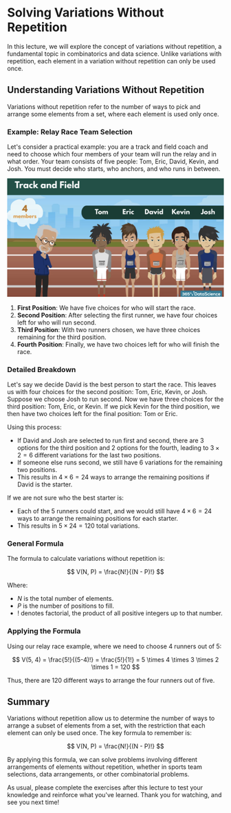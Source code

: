 # Solving Variations Without Repetition

In this lecture, we will explore the concept of variations without repetition, a fundamental topic in combinatorics and data science. Unlike variations with repetition, each element in a variation without repetition can only be used once.

## Understanding Variations Without Repetition

Variations without repetition refer to the number of ways to pick and arrange some elements from a set, where each element is used only once.

### Example: Relay Race Team Selection

Let's consider a practical example: you are a track and field coach and need to choose which four members of your team will run the relay and in what order. Your team consists of five people: Tom, Eric, David, Kevin, and Josh. You must decide who starts, who anchors, and who runs in between.

![alt text](r/variations-without-repetion-1.png)

1. **First Position**: We have five choices for who will start the race.
2. **Second Position**: After selecting the first runner, we have four choices left for who will run second.
3. **Third Position**: With two runners chosen, we have three choices remaining for the third position.
4. **Fourth Position**: Finally, we have two choices left for who will finish the race.

### Detailed Breakdown

Let's say we decide David is the best person to start the race. This leaves us with four choices for the second position: Tom, Eric, Kevin, or Josh. Suppose we choose Josh to run second. Now we have three choices for the third position: Tom, Eric, or Kevin. If we pick Kevin for the third position, we then have two choices left for the final position: Tom or Eric.

Using this process:
- If David and Josh are selected to run first and second, there are 3 options for the third position and 2 options for the fourth, leading to $3 \times 2 = 6$ different variations for the last two positions.
- If someone else runs second, we still have 6 variations for the remaining two positions.
- This results in $4 \times 6 = 24$ ways to arrange the remaining positions if David is the starter.

If we are not sure who the best starter is:
- Each of the 5 runners could start, and we would still have $4 \times 6 = 24$ ways to arrange the remaining positions for each starter.
- This results in $5 \times 24 = 120$ total variations.

### General Formula

The formula to calculate variations without repetition is:

$$
V(N, P) = \frac{N!}{(N - P)!}
$$

Where:
- $N$ is the total number of elements.
- $P$ is the number of positions to fill.
- $!$ denotes factorial, the product of all positive integers up to that number.

### Applying the Formula

Using our relay race example, where we need to choose 4 runners out of 5:

$$
V(5, 4) = \frac{5!}{(5-4)!} = \frac{5!}{1!} = 5 \times 4 \times 3 \times 2 \times 1 = 120
$$

Thus, there are 120 different ways to arrange the four runners out of five.

## Summary

Variations without repetition allow us to determine the number of ways to arrange a subset of elements from a set, with the restriction that each element can only be used once. The key formula to remember is:

$$
V(N, P) = \frac{N!}{(N - P)!}
$$

By applying this formula, we can solve problems involving different arrangements of elements without repetition, whether in sports team selections, data arrangements, or other combinatorial problems.

As usual, please complete the exercises after this lecture to test your knowledge and reinforce what you've learned. Thank you for watching, and see you next time!
